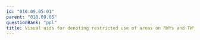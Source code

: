 ```yaml
---
id: "010.09.05.01"
parent: "010.09.05"
questionBank: "ppl"
title: Visual aids for denoting restricted use of areas on RWYs and TWYs
---
```


